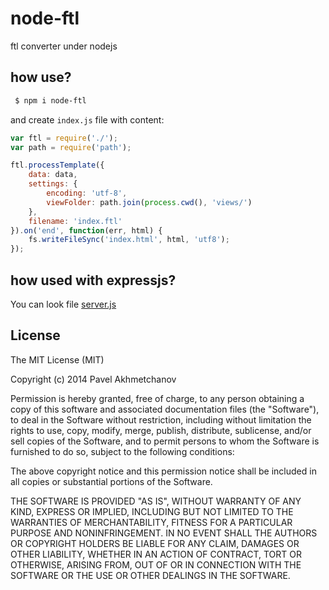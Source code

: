 node-ftl
========

ftl converter under nodejs

## how use?

```bash
 $ npm i node-ftl
```

and create `index.js` file with content:

```javascript
var ftl = require('./');
var path = require('path');

ftl.processTemplate({
    data: data,
    settings: {
        encoding: 'utf-8',
        viewFolder: path.join(process.cwd(), 'views/')
    },
    filename: 'index.ftl'
}).on('end', function(err, html) {
    fs.writeFileSync('index.html', html, 'utf8');
});

```


## how used with expressjs?

You can look file [server.js](./server.js)


## License

The MIT License (MIT)

Copyright (c) 2014 Pavel Akhmetchanov

Permission is hereby granted, free of charge, to any person obtaining a copy
of this software and associated documentation files (the "Software"), to deal
in the Software without restriction, including without limitation the rights
to use, copy, modify, merge, publish, distribute, sublicense, and/or sell
copies of the Software, and to permit persons to whom the Software is
furnished to do so, subject to the following conditions:

The above copyright notice and this permission notice shall be included in all
copies or substantial portions of the Software.

THE SOFTWARE IS PROVIDED "AS IS", WITHOUT WARRANTY OF ANY KIND, EXPRESS OR
IMPLIED, INCLUDING BUT NOT LIMITED TO THE WARRANTIES OF MERCHANTABILITY,
FITNESS FOR A PARTICULAR PURPOSE AND NONINFRINGEMENT. IN NO EVENT SHALL THE
AUTHORS OR COPYRIGHT HOLDERS BE LIABLE FOR ANY CLAIM, DAMAGES OR OTHER
LIABILITY, WHETHER IN AN ACTION OF CONTRACT, TORT OR OTHERWISE, ARISING FROM,
OUT OF OR IN CONNECTION WITH THE SOFTWARE OR THE USE OR OTHER DEALINGS IN THE
SOFTWARE.

